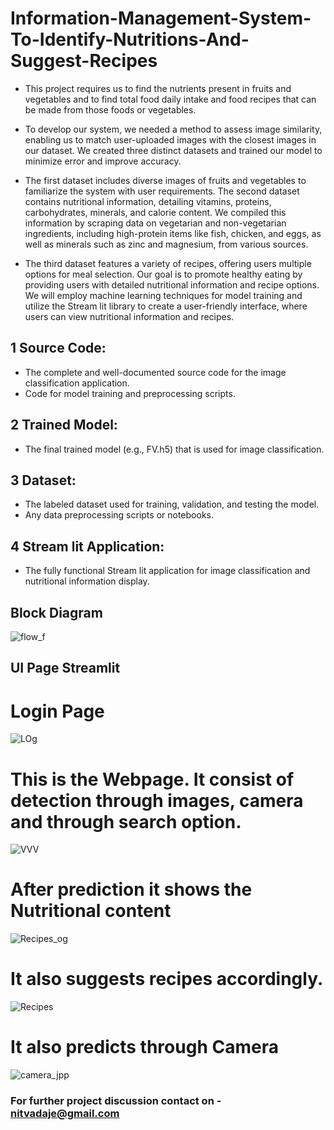 # Information-Management-System-To-Identify-Nutritions-And-Suggest-Recipes
* This project requires us to find the nutrients present in fruits and vegetables and to find total food daily intake and food recipes that can be made from those foods or vegetables.

* To develop our system, we needed a method to assess image similarity, enabling us to match user-uploaded images with the closest images in our dataset. We created three distinct datasets and trained our model to minimize error and improve accuracy.
  
* The first dataset includes diverse images of fruits and vegetables to familiarize the system with user requirements. The second dataset contains nutritional information, detailing vitamins, proteins, carbohydrates, minerals, and calorie content. We compiled this information by scraping data on vegetarian and non-vegetarian ingredients, including high-protein items like fish, chicken, and eggs, as well as minerals such as zinc and magnesium, from various sources.
  
* The third dataset features a variety of recipes, offering users multiple options for meal selection. Our goal is to promote healthy eating by providing users with detailed nutritional information and recipe options. We will employ machine learning techniques for model training and utilize the Stream lit library to create a user-friendly interface, where users can view nutritional information and recipes.

## 1 Source Code:
* The complete and well-documented source code for the image classification application.
* Code for model training and preprocessing scripts.

## 2 Trained Model:
* The final trained model (e.g., FV.h5) that is used for image classification.

## 3 Dataset:
* The labeled dataset used for training, validation, and testing the model.
* Any data preprocessing scripts or notebooks.

## 4 Stream lit Application:
* The fully functional Stream lit application for image classification and nutritional information display.



## Block Diagram
![flow_f](https://github.com/user-attachments/assets/85df3a11-99ba-4248-8f8a-655eb7a0a45b)


## UI Page Streamlit 

# Login Page
![LOg](https://github.com/user-attachments/assets/69c7754d-95ed-41d5-9dcd-a9dd02054b94)

# This is the Webpage. It consist of detection through images, camera and through search option.
![VVV](https://github.com/user-attachments/assets/faaff81f-209e-4a7e-8fa1-191d92e75324)

# After prediction it shows the Nutritional content

![Recipes_og](https://github.com/user-attachments/assets/345c6641-1165-4588-8e29-091518976950)


# It also suggests recipes accordingly.
![Recipes](https://github.com/user-attachments/assets/1c8ae8fa-7b21-4e80-a822-1cf64280cb53)

# It also predicts through Camera
![camera_jpp](https://github.com/user-attachments/assets/b9577fbf-1b5c-460d-9b42-b9cc37cf4f76)



### For further project discussion contact on - nitvadaje@gmail.com



